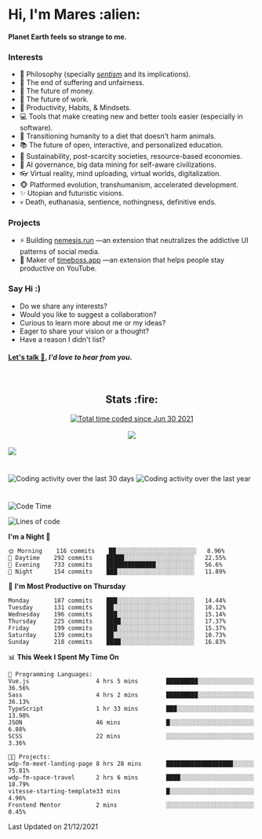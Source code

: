 <h1>Hi, I'm Mares :alien:</h1>

#### Planet Earth feels so strange to me.

### **Interests**

- 🌊 Philosophy (specially [_sentism_][sentismmedium] and its implications).
- 🎯 The end of suffering and unfairness.
- 💸 The future of money.
- 💼 The future of work.
- 🧠 Productivity, Habits, & Mindsets.
- 💻 Tools that make creating new and better tools easier (especially in software).
- 🥗 Transitioning humanity to a diet that doesn't harm animals.
- 📚 The future of open, interactive, and personalized education.
- 🌱 Sustainability, post-scarcity societies, resource-based economies.
- 🤖 AI governance, big data mining for self-aware civilizations.
- 👓 Virtual reality, mind uploading, virtual worlds, digitalization.
- 🐵 Platformed evolution, transhumanism, accelerated development.
- ✨ Utopian and futuristic visions.
- 💀 Death, euthanasia, sentience, nothingness, definitive ends.


### **Projects**

- ⚡ Building [nemesis.run](https://nemesis.run) —an extension that neutralizes the addictive UI patterns of social media.
- 💎 Maker of [timeboss.app](https://timeboss.app) —an extension that helps people stay productive on YouTube.


### **Say Hi :)**

- Do we share any interests?
- Would you like to suggest a collaboration?
- Curious to learn more about me or my ideas?
- Eager to share your vision or a thought?
- Have a reason I didn't list?

#### [Let's talk :wave:.](mailto:mareszhar@gmail.com) _I'd love to hear from you_.

[sentismmedium]: https://medium.com/@mareszhar/born-a-prisoner-a-reflection-about-life-its-struggles-and-a-plan-to-escape-d8566ce9b026

<br>

<h2 align="center">Stats :fire:</h2>

<div align="center">
  <a href="https://wakatime.com/@cfdc0e0d-4860-4b62-9ff0-cb659185525e">
    <img src="https://wakatime.com/badge/user/cfdc0e0d-4860-4b62-9ff0-cb659185525e.svg" alt="Total time coded since Jun 30 2021" />
  </a>
</div>

<br>

<div align="center">
  <img src="https://github-readme-streak-stats.herokuapp.com?user=mareszhar&theme=black-ice&hide_border=true&stroke=FFFFFF15&ring=DF8FFE&fire=DF8FFE&currStreakLabel=DF8FFE&background=1A232A&currStreakNum=86FFAB&dates=B1AAB3FF">
</div>

<!-- Add or remove this: &dates=B1AAB3FF at the end of the streak stats URL if they get bugged and aren't updating -->

<br>

<img src="https://activity-graph.herokuapp.com/graph?username=mareszhar&theme=nord&bg_color=00000000&color=979797&line=DF8FFE&point=00000000&area=true&hide_border=true">

<br>

<h1></h1>

<img src="https://wakatime.com/share/@mares/5df0ff02-9c79-41b4-b540-51dc9c65a57b.svg" alt="Coding activity over the last 30 days" />
<img src="https://wakatime.com/share/@mares/ea89ba71-f374-40af-930c-e0655909fe37.svg" alt="Coding activity over the last year" />

<h1></h1>

<!--START_SECTION:waka-->
![Code Time](http://img.shields.io/badge/Code%20Time-385%20hrs%207%20mins-blue)

![Lines of code](https://img.shields.io/badge/From%20Hello%20World%20I%27ve%20Written-124%20Thousand%20lines%20of%20code-blue)

**I'm a Night 🦉** 

```text
🌞 Morning    116 commits    ██░░░░░░░░░░░░░░░░░░░░░░░   8.96% 
🌆 Daytime    292 commits    █████░░░░░░░░░░░░░░░░░░░░   22.55% 
🌃 Evening    733 commits    ██████████████░░░░░░░░░░░   56.6% 
🌙 Night      154 commits    ███░░░░░░░░░░░░░░░░░░░░░░   11.89%

```
📅 **I'm Most Productive on Thursday** 

```text
Monday       187 commits    ███░░░░░░░░░░░░░░░░░░░░░░   14.44% 
Tuesday      131 commits    ██░░░░░░░░░░░░░░░░░░░░░░░   10.12% 
Wednesday    196 commits    ███░░░░░░░░░░░░░░░░░░░░░░   15.14% 
Thursday     225 commits    ████░░░░░░░░░░░░░░░░░░░░░   17.37% 
Friday       199 commits    ███░░░░░░░░░░░░░░░░░░░░░░   15.37% 
Saturday     139 commits    ██░░░░░░░░░░░░░░░░░░░░░░░   10.73% 
Sunday       218 commits    ████░░░░░░░░░░░░░░░░░░░░░   16.83%

```


📊 **This Week I Spent My Time On** 

```text
💬 Programming Languages: 
Vue.js                   4 hrs 5 mins        █████████░░░░░░░░░░░░░░░░   36.56% 
Sass                     4 hrs 2 mins        █████████░░░░░░░░░░░░░░░░   36.13% 
TypeScript               1 hr 33 mins        ███░░░░░░░░░░░░░░░░░░░░░░   13.98% 
JSON                     46 mins             █░░░░░░░░░░░░░░░░░░░░░░░░   6.88% 
SCSS                     22 mins             ░░░░░░░░░░░░░░░░░░░░░░░░░   3.36%

🐱‍💻 Projects: 
wdp-fm-meet-landing-page 8 hrs 28 mins       ███████████████████░░░░░░   75.81% 
wdp-fm-space-travel      2 hrs 6 mins        ████░░░░░░░░░░░░░░░░░░░░░   18.79% 
vitesse-starting-template33 mins             █░░░░░░░░░░░░░░░░░░░░░░░░   4.96% 
Frontend Mentor          2 mins              ░░░░░░░░░░░░░░░░░░░░░░░░░   0.45%

```


 Last Updated on 21/12/2021
<!--END_SECTION:waka-->
